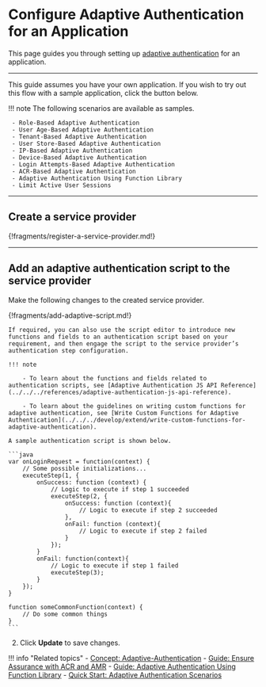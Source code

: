 # Configure Adaptive Authentication for an Application

This page guides you through setting up [adaptive authentication](../../../references/concepts/authentication/adaptive-authentication) for an application. 

-----

This guide assumes you have your own application. If you wish to try out this flow with a sample application, click the button below.

!!! note
    The following scenarios are available as samples.

     - Role-Based Adaptive Authentication
     - User Age-Based Adaptive Authentication
     - Tenant-Based Adaptive Authentication
     - User Store-Based Adaptive Authentication
     - IP-Based Adaptive Authentication
     - Device-Based Adaptive Authentication
     - Login Attempts-Based Adaptive Authentication
     - ACR-Based Adaptive Authentication
     - Adaptive Authentication Using Function Library
     - Limit Active User Sessions

----

## Create a service provider

{!fragments/register-a-service-provider.md!}

---

## Add an adaptive authentication script to the service provider

Make the following changes to the created service provider.

{!fragments/add-adaptive-script.md!} 

    If required, you can also use the script editor to introduce new functions and fields to an authentication script based on your requirement, and then engage the script to the service provider’s authentication step configuration. 

    !!! note
    
        - To learn about the functions and fields related to authentication scripts, see [Adaptive Authentication JS API Reference](../../../references/adaptive-authentication-js-api-reference).
        
        - To learn about the guidelines on writing custom functions for adaptive authentication, see [Write Custom Functions for Adaptive Authentication](../../../develop/extend/write-custom-functions-for-adaptive-authentication).

    A sample authentication script is shown below. 

    ```java
    var onLoginRequest = function(context) {
        // Some possible initializations...
        executeStep(1, {
            onSuccess: function (context) {
                // Logic to execute if step 1 succeeded
                executeStep(2, {
                    onSuccess: function (context){
                        // Logic to execute if step 2 succeeded
                    },
                    onFail: function (context){
                        // Logic to execute if step 2 failed
                    }
                });
            }
            onFail: function(context){
                // Logic to execute if step 1 failed
                executeStep(3);
            }
        });
    }
    
    function someCommonFunction(context) {
        // Do some common things
    }
    ```

2. Click **Update** to save changes.

!!! info "Related topics"
    - [Concept: Adaptive-Authentication](../../../references/concepts/authentication/adaptive-authentication)
    - [Guide: Ensure Assurance with ACR and AMR](../../adaptive-auth/work-with-acr-amr)
    - [Guide: Adaptive Authentication Using Function Library](../../adaptive-auth/adaptive-auth-with-function-lib)
    - [Quick Start: Adaptive Authentication Scenarios](../../../quick-starts/adaptive-auth-overview)